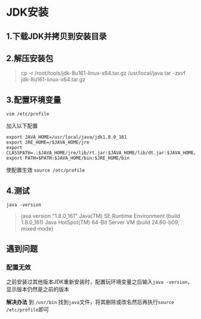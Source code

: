# JDK安装

## 1.下载JDK并拷贝到安装目录

## 2.解压安装包 

>cp -r  /root/tools/jdk-8u161-linux-x64.tar.gz    /usr/local/java
>tar -zxvf jdk-8u161-linux-x64.tar.gz

## 3.配置环境变量

`vim /etc/profile`

加入以下配置

```{.line-numbers}
export JAVA_HOME=/usr/local/java/jdk1.8.0_161
export JRE_HOME=/$JAVA_HOME/jre
export CLASSPATH=.:$JAVA_HOME/jre/lib/rt.jar:$JAVA_HOME/lib/dt.jar:$JAVA_HOME/lib/tools.jar
export PATH=$PATH:$JAVA_HOME/bin:$JRE_HOME/bin
```

使配置生效
`source /etc/profile`

## 4.测试

`java -version`
>java version "1.8.0_161"
Java(TM) SE Runtime Environment (build 1.8.0_161)
Java HotSpot(TM) 64-Bit Server VM (build 24.60-b09, mixed mode)

## 遇到问题

### 配置无效

之前安装过其他版本JDK重新安装时，配置玩环境变量之后输入`java -version`，显示版本仍然是之前的版本

**解决办法**
到 `/usr/bin` 找到`java`文件，将其删除或改名然后再执行`source /etc/profile`即可